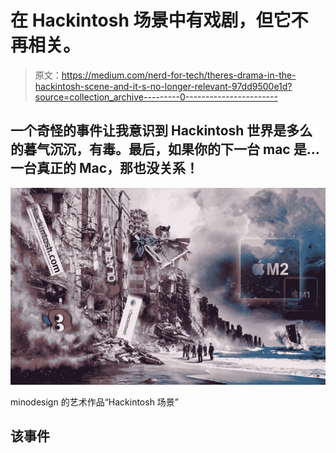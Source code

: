 # 在 Hackintosh 场景中有戏剧，但它不再相关。

> 原文：<https://medium.com/nerd-for-tech/theres-drama-in-the-hackintosh-scene-and-it-s-no-longer-relevant-97dd9500e1d?source=collection_archive---------0----------------------->

## 一个奇怪的事件让我意识到 Hackintosh 世界是多么的暮气沉沉，有毒。最后，如果你的下一台 mac 是…一台真正的 Mac，那也没关系！

![](img/a4f35bf0561ff2485deca348ce2c5702.png)

minodesign 的艺术作品“Hackintosh 场景”

## 该事件